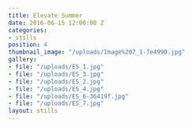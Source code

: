 ```yaml
---
title: Elevate Summer
date: 2016-06-15 12:00:00 Z
categories:
- stills
position: 4
thumbnail_image: "/uploads/Image%207_1-7e4990.jpg"
gallery:
- file: "/uploads/ES_1.jpg"
- file: "/uploads/ES_3.jpg"
- file: "/uploads/ES_2.jpg"
- file: "/uploads/ES_4.jpg"
- file: "/uploads/ES_6-36419f.jpg"
- file: "/uploads/ES_7.jpg"
layout: stills
---
```


